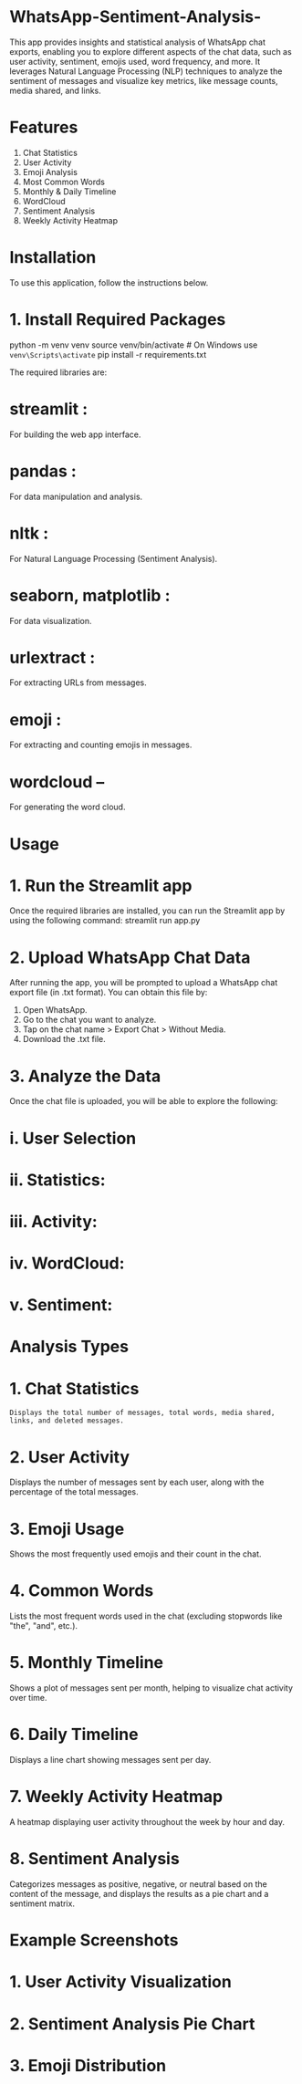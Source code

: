 # WhatsApp-Sentiment-Analysis-
This app provides insights and statistical analysis of WhatsApp chat exports, enabling you to explore different aspects of the chat data, such as user activity, sentiment, emojis used, word frequency, and more. It leverages Natural Language Processing (NLP) techniques to analyze the sentiment of messages and visualize key metrics, like message counts, media shared, and links.
# Features
  1. Chat Statistics
  2. User Activity
  3. Emoji Analysis
  4. Most Common Words
  5. Monthly & Daily Timeline
  6. WordCloud
  7. Sentiment Analysis
  8. Weekly Activity Heatmap
# Installation
To use this application, follow the instructions below.
# 1. Install Required Packages
python -m venv venv
source venv/bin/activate  # On Windows use `venv\Scripts\activate`
pip install -r requirements.txt

The required libraries are:

# streamlit : 
  For building the web app interface.
# pandas :
  For data manipulation and analysis.
# nltk :
  For Natural Language Processing (Sentiment Analysis).
# seaborn, matplotlib :  
  For data visualization.
# urlextract :
  For extracting URLs from messages.
# emoji :
  For extracting and counting emojis in messages.
# wordcloud –
  For generating the word cloud.
  
# Usage
# 1. Run the Streamlit app
  Once the required libraries are installed, you can run the Streamlit app by using the following command:
  streamlit run app.py
# 2. Upload WhatsApp Chat Data
  After running the app, you will be prompted to upload a WhatsApp chat export file (in .txt format). You can obtain this file by:

 1. Open WhatsApp.
 2. Go to the chat you want to analyze.
 3. Tap on the chat name > Export Chat > Without Media.
 4. Download the .txt file.
# 3. Analyze the Data
Once the chat file is uploaded, you will be able to explore the following:
#   i. User Selection
#   ii. Statistics:  
#   iii. Activity: 
#   iv. WordCloud:  
#   v. Sentiment:  
# Analysis Types
  # 1. Chat Statistics
    Displays the total number of messages, total words, media shared, links, and deleted messages.
  # 2. User Activity
  Displays the number of messages sent by each user, along with the percentage of the total messages.
# 3. Emoji Usage
  Shows the most frequently used emojis and their count in the chat.

#  4. Common Words
  Lists the most frequent words used in the chat (excluding stopwords like "the", "and", etc.).

# 5. Monthly Timeline
  Shows a plot of messages sent per month, helping to visualize chat activity over time.

# 6. Daily Timeline
  Displays a line chart showing messages sent per day.

# 7. Weekly Activity Heatmap
  A heatmap displaying user activity throughout the week by hour and day.

# 8. Sentiment Analysis
  Categorizes messages as positive, negative, or neutral based on the content of the message, and displays the results as a pie chart and a sentiment matrix.
# Example Screenshots
# 1. User Activity Visualization
# 2. Sentiment Analysis Pie Chart
# 3. Emoji Distribution


